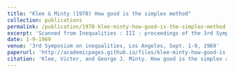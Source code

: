 ```yaml
---
title: "Klee & Minty (1970) How good is the simplex method"
collection: publications
permalink: /publication/1970-klee-minty-how-good-is-the-simplex-method
excerpt: 'Scanned from Inequalities : III : proceedings of the 3rd Symposium on inequalities held in Los Angeles, Sept. 1-9, 1969 edited by Oved Shisha. Pages 159-175.'
date: 1-9-1969
venue: '3rd Symposium on inequalities, Los Angeles, Sept. 1-9, 1969'
paperurl: 'http://academicpages.github.io/files/klee-minty-how-good-is-simplex-algorithm-1970.pdf'
citation: 'Klee, Victor, and George J. Minty. How good is the simplex algorithm. No. TR-22. Washington Univ Seattle Dept. of Mathmatics.'
---
```

